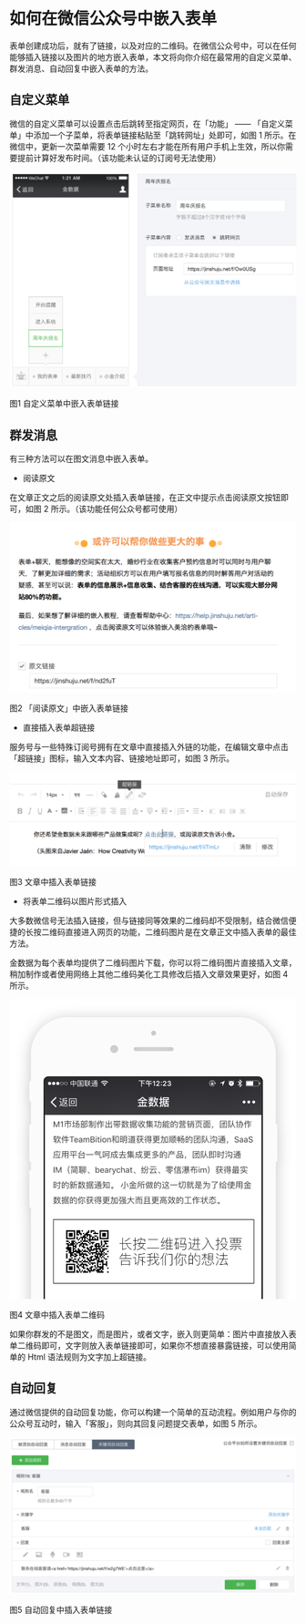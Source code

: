 # 如何在微信公众号中嵌入表单

表单创建成功后，就有了链接，以及对应的二维码。在微信公众号中，可以在任何能够插入链接以及图片的地方嵌入表单，本文将向你介绍在最常用的自定义菜单、群发消息、自动回复中嵌入表单的方法。

## 自定义菜单

微信的自定义菜单可以设置点击后跳转至指定网页，在「功能」 —— 「自定义菜单」中添加一个子菜单，将表单链接粘贴至「跳转网址」处即可，如图 1 所示。在微信中，更新一次菜单需要 12 个小时左右才能在所有用户手机上生效，所以你需要提前计算好发布时间。（该功能未认证的订阅号无法使用）

![](/assets/微信-自定义菜单.png)

图1 自定义菜单中嵌入表单链接

## 群发消息

有三种方法可以在图文消息中嵌入表单。

* 阅读原文

在文章正文之后的阅读原文处插入表单链接，在正文中提示点击阅读原文按钮即可，如图 2 所示。（该功能任何公众号都可使用）

![](/assets/微信-阅读原文.png)

图2 「阅读原文」中嵌入表单链接

* 直接插入表单超链接

服务号与一些特殊订阅号拥有在文章中直接插入外链的功能，在编辑文章中点击「超链接」图标，输入文本内容、链接地址即可，如图 3 所示。

![](/assets/微信-超链接.png)

图3 文章中插入表单链接

* 将表单二维码以图片形式插入

大多数微信号无法插入链接，但与链接同等效果的二维码却不受限制，结合微信便捷的长按二维码直接进入网页的功能，二维码图片是在文章正文中插入表单的最佳方法。

金数据为每个表单均提供了二维码图片下载，你可以将二维码图片直接插入文章，稍加制作或者使用网络上其他二维码美化工具修改后插入文章效果更好，如图 4 所示。

![](/assets/微信-文章内嵌二维码-3.png)

图4 文章中插入表单二维码

如果你群发的不是图文，而是图片，或者文字，嵌入则更简单：图片中直接放入表单二维码即可，文字则放入表单链接即可，如果你不想直接暴露链接，可以使用简单的 Html 语法规则为文字加上超链接。

## 自动回复

通过微信提供的自动回复功能，你可以构建一个简单的互动流程。例如用户与你的公众号互动时，输入「客服」，则向其回复问题提交表单，如图 5 所示。

![](/assets/微信-自动回复.png)

图5 自动回复中插入表单链接

